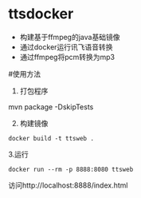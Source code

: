 # ttsdocker

*   构建基于ffmpeg的java基础镜像
*   通过docker运行讯飞语音转换
*   通过ffmpeg将pcm转换为mp3

#使用方法
1.   打包程序

mvn package -DskipTests

2.   构建镜像

    docker build -t ttsweb .

3.运行

    docker run --rm -p 8888:8080 ttsweb
    


访问http://localhost:8888/index.html

